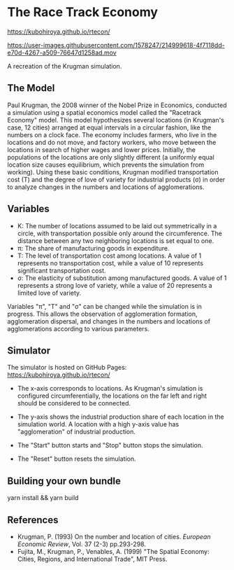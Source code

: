 # The Race Track Economy

https://kubohiroya.github.io/rtecon/

https://user-images.githubusercontent.com/1578247/214999618-4f7118dd-e70d-4267-a509-76647d1258ad.mov

A recreation of the Krugman simulation.

## The Model 
Paul Krugman, the 2008 winner of the Nobel Prize in Economics, 
conducted a simulation using a spatial economics model called 
the "Racetrack Economy" model. 
This model hypothesizes several locations (in Krugman's case, 12 cities) arranged 
at equal intervals in a circular fashion, like the numbers on a clock face. 
The economy includes farmers, who live in the locations and do not move, 
and factory workers, who move between the locations in search of higher wages and 
lower prices. Initially, the populations of the locations are only slightly different
(a uniformly equal location size causes equilibrium, which prevents the simulation 
from working). Using these basic conditions, Krugman modified transportation 
cost (T) and the degree of love of variety for industrial products (σ) in order to
analyze changes in the numbers and locations of agglomerations.

## Variables

- K: The number of locations assumed to be laid out symmetrically in a circle, with transportation
                possible only around the circumference. The distance between any two neighboring locations is set equal
                to one.
- π: The share of manufacturing goods in expenditure.
- T: The level of transportation cost among locations. A value of 1 represents no transportation cost,
                while a value of 10 represents significant transportation cost.
- σ: The elasticity of substitution among manufactured goods. A value of 1 represents a strong love of
                variety, while a value of 20 represents a limited love of variety.

Variables "π", "T" and "σ" can be changed while the simulation is in progress.
This allows the observation of agglomeration formation, agglomeration dispersal, and changes in the numbers and locations of agglomerations according to various parameters.

## Simulator

The simulator is hosted on GitHub Pages: https://kubohiroya.github.io/rtecon/

- The x-axis corresponds to locations. As Krugman's simulation is configured circumferentially,
  the locations on the far left and right should be considered to be connected.
- The y-axis shows the industrial production share of each location in the simulation world. A location with a high y-axis value has "agglomeration" of industrial production.

- The "Start" button starts and "Stop" button stops the simulation.
- The "Reset" button resets the simulation.

## Building your own bundle

  yarn install && yarn build


## References
* Krugman, P. (1993) On the number and location of cities. <i>European Economic Review</i>, Vol. 37 (2-3)
pp.293-298.
* Fujita, M., Krugman, P., Venables, A. (1999) "The Spatial Economy: Cities, Regions, and International
Trade", MIT Press.


